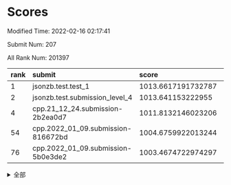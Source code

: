 # Scores

Modified Time: 2022-02-16 02:17:41

Submit Num: 207

All Rank Num: 201397

| rank |               submit               |       score        |       sigma        | pk_num |
| :--- | :--------------------------------- | :----------------- | :----------------- | :----- |
| 1    | jsonzb.test.test_1                 | 1013.6617191732787 | 0.8302592295383044 | 3883   |
| 2    | jsonzb.test.submission_level_4     | 1013.641153222955  | 0.8209069082312648 | 3895   |
| 4    | cpp.21_12_24.submission-2b2ea0d7   | 1011.8132146023206 | 0.7735359198851395 | 3891   |
| 54   | cpp.2022_01_09.submission-816672bd | 1004.6759922013244 | 0.7115782846736011 | 3892   |
| 76   | cpp.2022_01_09.submission-5b0e3de2 | 1003.4674722974297 | 0.7128830224110809 | 3894   |


<details>
<summary>全部</summary>

| rank |                 submit                 |       score        |       sigma        | pk_num |
| :--- | :------------------------------------- | :----------------- | :----------------- | :----- |
| 1    | jsonzb.test.test_1                     | 1013.6617191732787 | 0.8302592295383044 | 3883   |
| 2    | jsonzb.test.submission_level_4         | 1013.641153222955  | 0.8209069082312648 | 3895   |
| 3    | gobigger.level_3.submission_level_3_5  | 1012.2209193354994 | 0.7943107237876216 | 3892   |
| 4    | cpp.21_12_24.submission-2b2ea0d7       | 1011.8132146023206 | 0.7735359198851395 | 3891   |
| 5    | gobigger.level_3.submission_level_3_1  | 1011.4762021635769 | 0.7737031382761717 | 3889   |
| 6    | gobigger.level_3.submission_level_3_30 | 1011.3779000530618 | 0.7845691043850818 | 3890   |
| 7    | gobigger.level_3.submission_level_3_10 | 1011.3078727648924 | 0.7792548303683557 | 3895   |
| 8    | gobigger.level_3.submission_level_3_20 | 1011.1581757386763 | 0.7830269681828644 | 3893   |
| 9    | gobigger.level_3.submission_level_3_23 | 1011.1026161075398 | 0.7669484603540391 | 3893   |
| 10   | gobigger.level_3.submission_level_3_45 | 1011.0801945911358 | 0.77418448028205   | 3893   |
| 11   | gobigger.level_3.submission_level_3_24 | 1010.9441742581498 | 0.7518563573634527 | 3891   |
| 12   | gobigger.level_3.submission_level_3_26 | 1010.7493107303253 | 0.7707589046275453 | 3888   |
| 13   | gobigger.level_3.submission_level_3_16 | 1010.748484183159  | 0.7571132488209927 | 3893   |
| 14   | gobigger.level_3.submission_level_3_41 | 1010.6494307439726 | 0.7571808538977303 | 3886   |
| 15   | gobigger.level_3.submission_level_3_7  | 1010.6361083082472 | 0.7481906283898747 | 3892   |
| 16   | gobigger.level_3.submission_level_3_39 | 1010.616454492552  | 0.7458300622439011 | 3893   |
| 17   | gobigger.level_3.submission_level_3_2  | 1010.6079192668202 | 0.7799311872829956 | 3895   |
| 18   | gobigger.level_3.submission_level_3_35 | 1010.5521555303081 | 0.7724755283118063 | 3888   |
| 19   | gobigger.level_3.submission_level_3_29 | 1010.4554629771573 | 0.7700691620277504 | 3889   |
| 20   | gobigger.level_3.submission_level_3_9  | 1010.408218021097  | 0.787901873005826  | 3888   |
| 21   | gobigger.level_3.submission_level_3_17 | 1010.3537245723595 | 0.7679092073510396 | 3893   |
| 22   | gobigger.level_3.submission_level_3_48 | 1010.3307678885689 | 0.7633690895697498 | 3887   |
| 23   | gobigger.level_3.submission_level_3_38 | 1010.2007413855632 | 0.7678975620261541 | 3892   |
| 24   | gobigger.level_3.submission_level_3_18 | 1010.1920551013515 | 0.7450250501480629 | 3894   |
| 25   | gobigger.level_3.submission_level_3_21 | 1010.0867539037718 | 0.7768166557433583 | 3895   |
| 26   | gobigger.level_3.submission_level_3_37 | 1010.0670588155881 | 0.7342437865429725 | 3894   |
| 27   | gobigger.level_3.submission_level_3_14 | 1010.0205460490449 | 0.7547125972405934 | 3897   |
| 28   | gobigger.level_3.submission_level_3_31 | 1010.0164652755558 | 0.7520939701391535 | 3894   |
| 29   | gobigger.level_3.submission_level_3_6  | 1009.9747866517057 | 0.7463550634098829 | 3895   |
| 30   | gobigger.level_3.submission_level_3_0  | 1009.9527225302834 | 0.8009807762726204 | 3889   |
| 31   | gobigger.level_3.submission_level_3_3  | 1009.8611030014198 | 0.7581300318384036 | 3889   |
| 32   | gobigger.level_3.submission_level_3_32 | 1009.8475101860292 | 0.7735985234973498 | 3889   |
| 33   | gobigger.level_3.submission_level_3_42 | 1009.7963589660699 | 0.7312448534146718 | 3892   |
| 34   | gobigger.level_3.submission_level_3_36 | 1009.7809424561864 | 0.7494240971957998 | 3896   |
| 35   | gobigger.level_3.submission_level_3_8  | 1009.7635288415642 | 0.7729352734230969 | 3897   |
| 36   | gobigger.level_3.submission_level_3_4  | 1009.7577090112981 | 0.7555611673356533 | 3890   |
| 37   | gobigger.level_3.submission_level_3_44 | 1009.7560048681273 | 0.7559697359810067 | 3891   |
| 38   | gobigger.level_3.submission_level_3_34 | 1009.6678879518662 | 0.7729204962199022 | 3893   |
| 39   | gobigger.level_3.submission_level_3_28 | 1009.4763064845135 | 0.753185637610917  | 3890   |
| 40   | gobigger.level_3.submission_level_3_49 | 1009.4333448643146 | 0.7455075022696603 | 3891   |
| 41   | gobigger.level_3.submission_level_3_19 | 1009.3101389493884 | 0.7486936680619939 | 3897   |
| 42   | gobigger.level_3.submission_level_3_13 | 1009.2833689676183 | 0.7604609709182796 | 3895   |
| 43   | gobigger.level_3.submission_level_3_47 | 1009.2666514093869 | 0.7397896655221541 | 3895   |
| 44   | gobigger.level_3.submission_level_3_11 | 1009.0177036817315 | 0.7559228000023819 | 3890   |
| 45   | gobigger.level_3.submission_level_3_40 | 1009.008755031178  | 0.75228582926992   | 3889   |
| 46   | gobigger.level_3.submission_level_3_22 | 1008.9348756080112 | 0.7473391777797666 | 3890   |
| 47   | gobigger.level_3.submission_level_3_46 | 1008.9010704202116 | 0.7528058766416338 | 3896   |
| 48   | gobigger.level_3.submission_level_3_27 | 1008.7859412675864 | 0.7595570916495791 | 3893   |
| 49   | gobigger.level_3.submission_level_3_15 | 1008.7849549364652 | 0.74257354656122   | 3892   |
| 50   | gobigger.level_3.submission_level_3_43 | 1008.7343120019433 | 0.7225692183377272 | 3892   |
| 51   | gobigger.level_3.submission_level_3_25 | 1008.641504277825  | 0.750706376172996  | 3891   |
| 52   | gobigger.level_3.submission_level_3_12 | 1008.5287271128848 | 0.7561048793801051 | 3893   |
| 53   | gobigger.level_3.submission_level_3_33 | 1007.5690742848449 | 0.7213180502709707 | 3892   |
| 54   | cpp.2022_01_09.submission-816672bd     | 1004.6759922013244 | 0.7115782846736011 | 3892   |
| 55   | gobigger.level_1.submission_level_1_1  | 1004.5219769218941 | 0.7127540913702657 | 3888   |
| 56   | gobigger.level_1.submission_level_1_35 | 1004.508168651248  | 0.7143794597980263 | 3886   |
| 57   | gobigger.level_1.submission_level_1_26 | 1004.5005375770207 | 0.7161359035236295 | 3893   |
| 58   | gobigger.level_1.submission_level_1_40 | 1004.4295441682987 | 0.7195579289856113 | 3894   |
| 59   | gobigger.level_1.submission_level_1_4  | 1004.2437806030077 | 0.7230852817409309 | 3899   |
| 60   | gobigger.level_1.submission_level_1_36 | 1004.2425701979843 | 0.7246971053456698 | 3883   |
| 61   | gobigger.level_1.submission_level_1_24 | 1004.229594589232  | 0.7239985771232346 | 3889   |
| 62   | gobigger.level_1.submission_level_1_49 | 1004.2186117794029 | 0.709889757864609  | 3891   |
| 63   | gobigger.level_1.submission_level_1_43 | 1004.1433469249649 | 0.7291865103866788 | 3891   |
| 64   | gobigger.level_1.submission_level_1_20 | 1004.1102738757944 | 0.7132434986928816 | 3890   |
| 65   | gobigger.level_1.submission_level_1_12 | 1004.0847052182013 | 0.7299241889281834 | 3891   |
| 66   | gobigger.level_1.submission_level_1_44 | 1003.9061418733645 | 0.7237117920933019 | 3891   |
| 67   | gobigger.level_1.submission_level_1_22 | 1003.8903101168083 | 0.722230031445411  | 3896   |
| 68   | gobigger.level_1.submission_level_1_37 | 1003.8893598966368 | 0.7227340139535062 | 3888   |
| 69   | gobigger.level_1.submission_level_1_13 | 1003.8433954414428 | 0.7312763219023338 | 3891   |
| 70   | gobigger.level_1.submission_level_1_30 | 1003.7702119987579 | 0.7142977154334258 | 3892   |
| 71   | gobigger.level_1.submission_level_1_34 | 1003.7095326308096 | 0.7190366363866959 | 3886   |
| 72   | gobigger.level_1.submission_level_1_47 | 1003.5913535568662 | 0.7282678304832564 | 3893   |
| 73   | gobigger.level_1.submission_level_1_10 | 1003.5464953561826 | 0.7227538723570758 | 3892   |
| 74   | gobigger.level_1.submission_level_1_33 | 1003.5413876746694 | 0.722866381190838  | 3893   |
| 75   | gobigger.level_1.submission_level_1_2  | 1003.5249432065967 | 0.7231108176135135 | 3894   |
| 76   | cpp.2022_01_09.submission-5b0e3de2     | 1003.4674722974297 | 0.7128830224110809 | 3894   |
| 77   | gobigger.level_1.submission_level_1_45 | 1003.386711854912  | 0.7070651871973891 | 3893   |
| 78   | gobigger.level_1.submission_level_1_41 | 1003.2850126724618 | 0.7197959377332938 | 3889   |
| 79   | gobigger.level_1.submission_level_1_21 | 1003.2457409968283 | 0.718400090700308  | 3887   |
| 80   | gobigger.level_1.submission_level_1_17 | 1003.2018241059397 | 0.7042217499754994 | 3896   |
| 81   | gobigger.level_1.submission_level_1_27 | 1003.1782869958316 | 0.7251747272127564 | 3893   |
| 82   | gobigger.level_1.submission_level_1_9  | 1003.1563325302261 | 0.7142704640033883 | 3891   |
| 83   | gobigger.level_1.submission_level_1_31 | 1003.1486407417326 | 0.7120556265779953 | 3897   |
| 84   | gobigger.level_1.submission_level_1_46 | 1003.1303117055719 | 0.7163454624020956 | 3893   |
| 85   | gobigger.level_1.submission_level_1_18 | 1003.110241089751  | 0.7174261669724702 | 3890   |
| 86   | gobigger.level_1.submission_level_1_0  | 1003.0849490159326 | 0.7083113652053307 | 3889   |
| 87   | gobigger.level_1.submission_level_1_15 | 1003.0658219053784 | 0.7102114698896981 | 3890   |
| 88   | gobigger.level_1.submission_level_1_48 | 1003.0219789194242 | 0.7245607643013237 | 3887   |
| 89   | gobigger.level_1.submission_level_1_5  | 1002.9166880648353 | 0.7167388179973505 | 3891   |
| 90   | gobigger.level_1.submission_level_1_16 | 1002.9086210407766 | 0.7342715334221771 | 3895   |
| 91   | gobigger.level_1.submission_level_1_3  | 1002.8965561074266 | 0.7050008789658873 | 3897   |
| 92   | gobigger.level_1.submission_level_1_6  | 1002.8809528506356 | 0.7143112165771538 | 3892   |
| 93   | gobigger.level_1.submission_level_1_11 | 1002.8411656625698 | 0.7162945355295214 | 3891   |
| 94   | gobigger.level_1.submission_level_1_23 | 1002.6818198602198 | 0.7088904890140546 | 3893   |
| 95   | gobigger.level_1.submission_level_1_8  | 1002.5431565802205 | 0.7154191614404075 | 3893   |
| 96   | gobigger.level_1.submission_level_1_14 | 1002.5029716705252 | 0.7059158618744527 | 3892   |
| 97   | gobigger.level_1.submission_level_1_7  | 1002.3576145333293 | 0.7072246137275208 | 3894   |
| 98   | gobigger.level_1.submission_level_1_39 | 1002.3390285909154 | 0.7218826161051239 | 3895   |
| 99   | gobigger.level_1.submission_level_1_19 | 1002.2761143450792 | 0.7149711659392552 | 3887   |
| 100  | gobigger.level_1.submission_level_1_28 | 1002.1821584953806 | 0.7074536178032765 | 3895   |
| 101  | gobigger.level_1.submission_level_1_32 | 1002.1636138175189 | 0.7206147825806765 | 3894   |
| 102  | gobigger.level_1.submission_level_1_29 | 1002.0132194678112 | 0.7279676034204074 | 3890   |
| 103  | gobigger.level_1.submission_level_1_25 | 1001.9564828104963 | 0.7002441848009121 | 3892   |
| 104  | gobigger.level_1.submission_level_1_38 | 1001.8895216601294 | 0.7125392904174731 | 3889   |
| 105  | gobigger.level_1.submission_level_1_42 | 1001.7863641628422 | 0.7150627163505026 | 3894   |
| 106  | gobigger.random.submission_random_25   | 997.3663392537497  | 0.7029931606328312 | 3893   |
| 107  | gobigger.random.submission_random_17   | 997.3401997309207  | 0.7049186714990456 | 3894   |
| 108  | gobigger.random.submission_random_47   | 996.9999158722958  | 0.7150907266375974 | 3888   |
| 109  | gobigger.random.submission_random_21   | 996.962831251919   | 0.710538516214249  | 3888   |
| 110  | gobigger.random.submission_random_29   | 996.7471101938424  | 0.7019953471738396 | 3890   |
| 111  | gobigger.random.submission_random_44   | 996.6696723779509  | 0.7069724160512985 | 3892   |
| 112  | gobigger.random.submission_random_33   | 996.66680395563    | 0.715299297596705  | 3891   |
| 113  | gobigger.random.submission_random_37   | 996.621930081274   | 0.7189302653746389 | 3895   |
| 114  | gobigger.random.submission_random_2    | 996.4779427195203  | 0.7207096801675485 | 3892   |
| 115  | gobigger.random.submission_random_0    | 996.4697014955676  | 0.7117973396914844 | 3887   |
| 116  | gobigger.random.submission_random_43   | 996.4291329559472  | 0.7139291802275732 | 3892   |
| 117  | gobigger.random.submission_random_28   | 996.42604397049    | 0.7141793997204308 | 3893   |
| 118  | gobigger.random.submission_random_14   | 996.3432651315228  | 0.7085814544274858 | 3895   |
| 119  | gobigger.random.submission_random_41   | 996.2889493955015  | 0.7152818735349096 | 3895   |
| 120  | gobigger.random.submission_random_42   | 996.2404118216498  | 0.7037591734699681 | 3889   |
| 121  | gobigger.random.submission_random_12   | 996.2303918530757  | 0.7233522348441783 | 3891   |
| 122  | gobigger.random.submission_random_40   | 996.2071911471268  | 0.7015382078155881 | 3889   |
| 123  | gobigger.random.submission_random_8    | 996.1945232367392  | 0.7033465097679935 | 3889   |
| 124  | gobigger.random.submission_random_3    | 996.1424720148221  | 0.7181059481177994 | 3897   |
| 125  | gobigger.random.submission_random_7    | 996.1188237114936  | 0.720387665055263  | 3894   |
| 126  | gobigger.random.submission_random_23   | 996.0963004267853  | 0.7069050607426932 | 3888   |
| 127  | gobigger.random.submission_random_16   | 996.0752032781379  | 0.6954030574184925 | 3894   |
| 128  | gobigger.random.submission_random_11   | 996.0295346451471  | 0.7137903340318182 | 3893   |
| 129  | gobigger.random.submission_random_24   | 995.9893708001681  | 0.7053587078981649 | 3894   |
| 130  | gobigger.random.submission_random_32   | 995.9376888734415  | 0.7048361119835764 | 3893   |
| 131  | gobigger.random.submission_random_38   | 995.8897209641372  | 0.6939352717497841 | 3894   |
| 132  | gobigger.random.submission_random_39   | 995.859937270326   | 0.7153421851680072 | 3888   |
| 133  | gobigger.random.submission_random_10   | 995.8184691965954  | 0.6949019567929134 | 3894   |
| 134  | gobigger.random.submission_random_34   | 995.7701107851033  | 0.7352760529529514 | 3897   |
| 135  | gobigger.random.submission_random_36   | 995.74247465986    | 0.7205708555139767 | 3886   |
| 136  | gobigger.random.submission_random_48   | 995.7232272357143  | 0.7087531598980429 | 3895   |
| 137  | gobigger.random.submission_random_30   | 995.7218496194787  | 0.7133248225993349 | 3893   |
| 138  | gobigger.random.submission_random_6    | 995.716158910766   | 0.7092927500231918 | 3893   |
| 139  | gobigger.random.submission_random_4    | 995.704433626395   | 0.7177311656836486 | 3893   |
| 140  | gobigger.random.submission_random_9    | 995.6899624226727  | 0.701677107277672  | 3894   |
| 141  | gobigger.random.submission_random_15   | 995.61360797156    | 0.7126436477594159 | 3892   |
| 142  | gobigger.random.submission_random_46   | 995.598742088038   | 0.7191608563927139 | 3892   |
| 143  | gobigger.random.submission_random_5    | 995.5931129385455  | 0.7144671457840602 | 3888   |
| 144  | gobigger.random.submission_random_1    | 995.5625824561002  | 0.7271244223227619 | 3887   |
| 145  | gobigger.random.submission_random_26   | 995.5403153702151  | 0.736188921814465  | 3894   |
| 146  | gobigger.random.submission_random_20   | 995.4014703822454  | 0.7029206099111595 | 3889   |
| 147  | gobigger.random.submission_random_18   | 995.3389056783747  | 0.7229275822170494 | 3893   |
| 148  | gobigger.random.submission_random_31   | 995.2846309848737  | 0.7006093578090965 | 3889   |
| 149  | gobigger.random.submission_random_45   | 995.2025430565318  | 0.7189500774752676 | 3890   |
| 150  | gobigger.random.submission_random_19   | 995.0764140742951  | 0.7033272999166361 | 3896   |
| 151  | gobigger.random.submission_random_49   | 995.0456219071432  | 0.7129409001327519 | 3886   |
| 152  | gobigger.random.submission_random_13   | 994.8906885991904  | 0.7178019437058272 | 3894   |
| 153  | gobigger.random.submission_random_27   | 994.7567005088235  | 0.7031494169748623 | 3895   |
| 154  | gobigger.random.submission_random_22   | 994.3977298537857  | 0.7292766404419608 | 3896   |
| 155  | gobigger.random.submission_random_35   | 994.388668318776   | 0.7173185857166015 | 3885   |
| 156  | gobigger.level_2.submission_level_2_39 | 994.200222743243   | 0.7211477769985917 | 3888   |
| 157  | gobigger.level_2.submission_level_2_26 | 994.0067720054714  | 0.7353952146317484 | 3894   |
| 158  | gobigger.level_2.submission_level_2_23 | 993.8761431850455  | 0.7218231855200836 | 3891   |
| 159  | gobigger.level_2.submission_level_2_30 | 993.8079064807323  | 0.7382685601441875 | 3888   |
| 160  | gobigger.level_2.submission_level_2_9  | 993.6897659735898  | 0.7185386711514797 | 3893   |
| 161  | gobigger.level_2.submission_level_2_27 | 993.5687965494437  | 0.7204569914309519 | 3888   |
| 162  | gobigger.level_2.submission_level_2_4  | 993.5173776734877  | 0.7241194209372002 | 3890   |
| 163  | gobigger.level_2.submission_level_2_2  | 993.4042454491994  | 0.7402908762650833 | 3887   |
| 164  | gobigger.level_2.submission_level_2_31 | 993.3437078984011  | 0.7214960625753232 | 3892   |
| 165  | gobigger.level_2.submission_level_2_1  | 993.0649572832019  | 0.7204905609366077 | 3891   |
| 166  | gobigger.level_2.submission_level_2_37 | 993.0216200903674  | 0.7392781122078733 | 3893   |
| 167  | gobigger.level_2.submission_level_2_29 | 993.0015490333958  | 0.7497915664301089 | 3892   |
| 168  | gobigger.level_2.submission_level_2_21 | 992.9761991801493  | 0.7434258299147416 | 3892   |
| 169  | gobigger.level_2.submission_level_2_10 | 992.7815165452515  | 0.758866482328195  | 3888   |
| 170  | gobigger.level_2.submission_level_2_45 | 992.531282110127   | 0.7227575734552696 | 3889   |
| 171  | gobigger.level_2.submission_level_2_6  | 992.5278753251163  | 0.7490052779559062 | 3894   |
| 172  | gobigger.level_2.submission_level_2_49 | 992.4368065862593  | 0.7360509499358039 | 3891   |
| 173  | gobigger.level_2.submission_level_2_34 | 992.4162594229614  | 0.7346264111625342 | 3896   |
| 174  | gobigger.level_2.submission_level_2_5  | 992.38002439833    | 0.7372448115185509 | 3893   |
| 175  | gobigger.level_2.submission_level_2_16 | 992.363583691852   | 0.7355196040914664 | 3894   |
| 176  | gobigger.level_2.submission_level_2_33 | 992.3200769948105  | 0.7336666328433789 | 3894   |
| 177  | gobigger.level_2.submission_level_2_36 | 992.2801262833526  | 0.7522153116589928 | 3896   |
| 178  | gobigger.level_2.submission_level_2_40 | 992.2715113126426  | 0.728777922165925  | 3890   |
| 179  | gobigger.level_2.submission_level_2_22 | 992.2523866037646  | 0.7424689935957663 | 3890   |
| 180  | gobigger.level_2.submission_level_2_18 | 992.2249551803494  | 0.7246640898564765 | 3888   |
| 181  | gobigger.level_2.submission_level_2_8  | 992.1525690343568  | 0.7331435590656725 | 3894   |
| 182  | gobigger.level_2.submission_level_2_24 | 992.1214991901863  | 0.7439587445525354 | 3886   |
| 183  | gobigger.level_2.submission_level_2_15 | 991.9995387592817  | 0.7405023819509708 | 3889   |
| 184  | gobigger.level_2.submission_level_2_44 | 991.8317174501617  | 0.7569360497942241 | 3897   |
| 185  | gobigger.level_2.submission_level_2_7  | 991.6263206539992  | 0.7482533868440484 | 3890   |
| 186  | gobigger.level_2.submission_level_2_19 | 991.5746127807959  | 0.740097146704201  | 3896   |
| 187  | gobigger.level_2.submission_level_2_46 | 991.5711728880384  | 0.768479545385524  | 3895   |
| 188  | gobigger.level_2.submission_level_2_35 | 991.4087329459048  | 0.752238794383267  | 3897   |
| 189  | gobigger.level_2.submission_level_2_43 | 991.3944609083753  | 0.7532749997866882 | 3890   |
| 190  | gobigger.level_2.submission_level_2_32 | 991.38688173421    | 0.7693188446195394 | 3893   |
| 191  | gobigger.level_2.submission_level_2_38 | 991.3495648526917  | 0.7418237988490274 | 3895   |
| 192  | gobigger.level_2.submission_level_2_48 | 991.3340395768523  | 0.7624312394605254 | 3891   |
| 193  | gobigger.level_2.submission_level_2_11 | 991.2981285106697  | 0.7579955397410837 | 3892   |
| 194  | gobigger.level_2.submission_level_2_41 | 991.2352258704079  | 0.776336212555496  | 3896   |
| 195  | gobigger.level_2.submission_level_2_17 | 991.0670007487145  | 0.7543327379581425 | 3894   |
| 196  | gobigger.level_2.submission_level_2_28 | 991.0234669494927  | 0.7490266267719676 | 3892   |
| 197  | gobigger.level_2.submission_level_2_25 | 991.0077434110325  | 0.7482803158618881 | 3891   |
| 198  | gobigger.level_2.submission_level_2_47 | 990.9156786434223  | 0.7599912869098705 | 3888   |
| 199  | gobigger.level_2.submission_level_2_12 | 990.6960967208412  | 0.7396064314098576 | 3895   |
| 200  | gobigger.level_2.submission_level_2_0  | 990.5960489550027  | 0.7715690900525385 | 3889   |
| 201  | gobigger.level_2.submission_level_2_20 | 990.5307718940012  | 0.745324911150803  | 3889   |
| 202  | gobigger.level_2.submission_level_2_3  | 990.5223077628574  | 0.7689315737070321 | 3895   |
| 203  | gobigger.level_2.submission_level_2_42 | 990.5089718786014  | 0.7809644647253523 | 3890   |
| 204  | gobigger.level_2.submission_level_2_13 | 990.3795219628548  | 0.7529898055733935 | 3891   |
| 205  | gobigger.level_2.submission_level_2_14 | 990.2093356880151  | 0.7423852704595475 | 3894   |
| 206  | gobigger.none.submission_none_1        | 979.0713950168115  | 1.2598726600982282 | 3887   |
| 207  | gobigger.none.submission_none_0        | 976.2318490617771  | 1.4638491338366626 | 3888   |

</details>